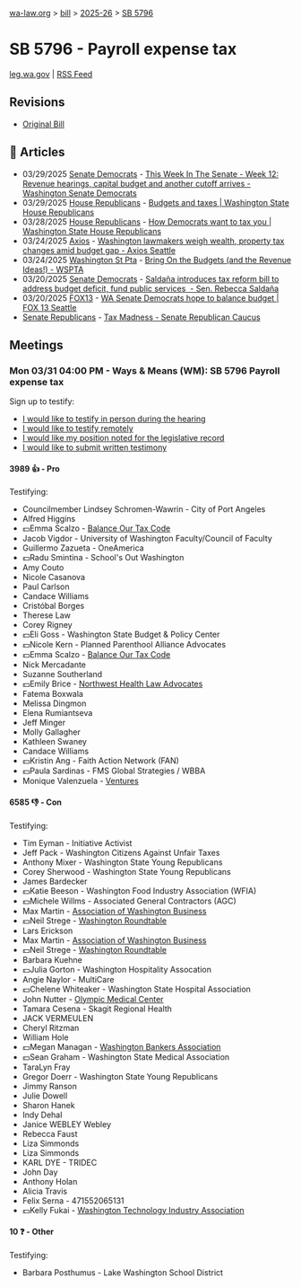 [wa-law.org](/) > [bill](/bill/) > [2025-26](/bill/2025-26/) > [SB 5796](/bill/2025-26/sb/5796/)

# SB 5796 - Payroll expense tax
[leg.wa.gov](https://app.leg.wa.gov/billsummary?BillNumber=5796&Year=2025&Initiative=false) | [RSS Feed](./rss.xml)

## Revisions
* [Original Bill](1/)

## 📰 Articles
* 03/29/2025 [Senate Democrats](/org/senate_democrats/) - [This Week In The Senate - Week 12: Revenue hearings, capital budget and another cutoff arrives - Washington Senate Democrats](https://senatedemocrats.wa.gov/blog/2025/03/29/this-week-in-the-senate-week-12-revenue-hearings-capital-budget-and-another-cutoff-arrives/#:~:text=SB%205796)
* 03/29/2025 [House Republicans](/org/house_republicans/) - [Budgets and taxes | Washington State House Republicans](https://houserepublicans.wa.gov/current/budgets-and-taxes/#:~:text=Senate%20Bill%205796)
* 03/28/2025 [House Republicans](/org/house_republicans/) - [How Democrats want to tax you | Washington State House Republicans](https://houserepublicans.wa.gov/how-democrats-want-to-tax-you/#:~:text=Senate%20Bill%205796)
* 03/24/2025 [Axios](/org/axios/) - [Washington lawmakers weigh wealth, property tax changes amid budget gap - Axios Seattle](https://www.axios.com/local/seattle/2025/03/24/democrats-wealth-property-tax-budget-gap#:~:text=a%20payroll%20tax)
* 03/24/2025 [Washington St Pta](/org/washington_st_pta/) - [Bring On the Budgets (and the Revenue Ideas!) - WSPTA](https://www.wastatepta.org/bring-on-the-budgets-and-the-revenue-ideas/#:~:text=SB%205796)
* 03/20/2025 [Senate Democrats](/org/senate_democrats/) - [Saldaña introduces tax reform bill to address budget deficit, fund public services  - Sen. Rebecca Saldaña](https://senatedemocrats.wa.gov/saldana/2025/03/20/saldana-introduces-tax-reform-bill-to-address-budget-deficit-fund-public-services/#:~:text=Senate%20Bill%205796)
* 03/20/2025 [FOX13](/org/fox13/) - [WA Senate Democrats hope to balance budget | FOX 13 Seattle](https://www.fox13seattle.com/news/wa-senate-democrats-balance-budget#:~:text=payroll%20tax)
* [Senate Republicans](/org/senate_republicans/) - [Tax Madness - Senate Republican Caucus](https://src.wastateleg.org/tax-madness/#:~:text=Senate%20Bill%205796)

## Meetings
### Mon 03/31 04:00 PM - Ways & Means (WM): SB 5796 Payroll expense tax
Sign up to testify:
* [I would like to testify in person during the hearing](https://app.leg.wa.gov/csi/Testifier/Add?chamber=House&mId=33213&aId=166611&caId=26761&tId=1)
* [I would like to testify remotely](https://app.leg.wa.gov/csi/Testifier/Add?chamber=House&mId=33213&aId=166611&caId=26761&tId=2)
* [I would like my position noted for the legislative record](https://app.leg.wa.gov/csi/Testifier/Add?chamber=House&mId=33213&aId=166611&caId=26761&tId=3)
* [I would like to submit written testimony](https://app.leg.wa.gov/csi/Testifier/Add?chamber=House&mId=33213&aId=166611&caId=26761&tId=4)

#### 3989 👍 - Pro
Testifying:
* Councilmember Lindsey Schromen-Wawrin - City of Port Angeles
* Alfred Higgins
* 💵Emma Scalzo - [Balance Our Tax Code](/org/balance_our_tax_code/)
* Jacob Vigdor - University of Washington Faculty/Council of Faculty
* Guillermo Zazueta - OneAmerica
* 💵Radu Smintina - School's Out Washington
* Amy Couto
* Nicole Casanova
* Paul Carlson
* Candace Williams
* Cristóbal Borges
* Therese Law
* Corey Rigney
* 💵Eli Goss - Washington State Budget & Policy Center
* 💵Nicole Kern - Planned Parenthool Alliance Advocates
* 💵Emma Scalzo - [Balance Our Tax Code](/org/balance_our_tax_code/)
* Nick Mercadante
* Suzanne Southerland
* 💵Emily Brice - [Northwest Health Law Advocates](/org/northwest_health_law_advocates/)
* Fatema Boxwala
* Melissa Dingmon
* Elena Rumiantseva
* Jeff Minger
* Molly Gallagher
* Kathleen Swaney
* Candace Williams
* 💵Kristin Ang - Faith Action Network (FAN)
* 💵Paula Sardinas - FMS Global Strategies / WBBA
* Monique Valenzuela - [Ventures](/org/ventures/)

#### 6585 👎 - Con
Testifying:
* Tim Eyman - Initiative Activist
* Jeff Pack - Washington Citizens Against Unfair Taxes
* Anthony Mixer - Washington State Young Republicans
* Corey Sherwood - Washington State Young Republicans
* James Bardecker
* 💵Katie Beeson - Washington Food Industry Association (WFIA)
* 💵Michele Willms - Associated General Contractors (AGC)
* Max Martin - [Association of Washington Business](/org/association_of_washington_business/)
* 💵Neil Strege - [Washington Roundtable](/org/washington_roundtable/)
* Lars Erickson
* Max Martin - [Association of Washington Business](/org/association_of_washington_business/)
* 💵Neil Strege - [Washington Roundtable](/org/washington_roundtable/)
* Barbara Kuehne
* 💵Julia Gorton - Washington Hospitality Assocation
* Angie Naylor - MultiCare
* 💵Chelene Whiteaker - Washington State Hospital Association
* John Nutter - [Olympic Medical Center](/org/olympic_medical_center/)
* Tamara Cesena - Skagit Regional Health
* JACK VERMEULEN
* Cheryl Ritzman
* William Hole
* 💵Megan Managan - [Washington Bankers Association](/org/washington_bankers_association/)
* 💵Sean Graham - Washington State Medical Association
* TaraLyn Fray
* Gregor Doerr - Washington State Young Republicans
* Jimmy Ranson
* Julie Dowell
* Sharon Hanek
* Indy Dehal
* Janice WEBLEY Webley
* Rebecca Faust
* Liza Simmonds
* Liza Simmonds
* KARL DYE - TRIDEC
* John Day
* Anthony Holan
* Alicia Travis
* Felix Serna - 471552065131
* 💵Kelly Fukai - [Washington Technology Industry Association](/org/washington_technology_industry_association/)

#### 10 ❓ - Other
Testifying:
* Barbara Posthumus - Lake Washington School District
